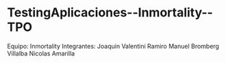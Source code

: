 # TestingAplicaciones--Inmortality--TPO

Equipo: Inmortality
Integrantes: Joaquin Valentini 
             Ramiro Manuel Bromberg Villalba
             Nicolas Amarilla
